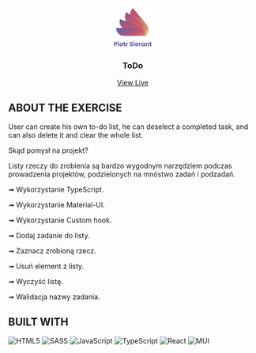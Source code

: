 <div align="center">
    <img src="https://github.com/PiotrSierant/portfolioWeb/blob/master/public/images/logo_darkblue.svg" alt="Logo" width="80" height="80">
    
<h3 align="center">ToDo</h3>

<p align="center">
<a href="https://piotrsierant.github.io/ToDo/">View Live</a>
</p>

</div>

## ABOUT THE EXERCISE

User can create his own to-do list, he can deselect a completed task, and can also delete it and clear the whole list.

Skąd pomysł na projekt?

Listy rzeczy do zrobienia są bardzo wygodnym narzędziem podczas prowadzenia projektów, podzielonych na mnóstwo zadań i podzadań.

➟ Wykorzystanie TypeScript.

➟ Wykorzystanie Material-UI.

➟ Wykorzystanie Custom hook.

➟ Dodaj zadanie do listy.

➟ Zaznacz zrobioną rzecz.

➟ Usuń element z listy.

➟ Wyczyść listę.

➟ Walidacja nazwy zadania.

## BUILT WITH

![HTML5](https://img.shields.io/badge/html5-%23E34F26.svg?style=for-the-badge&logo=html5&logoColor=white) 
![SASS](https://img.shields.io/badge/SASS-hotpink.svg?style=for-the-badge&logo=SASS&logoColor=white) 
![JavaScript](https://img.shields.io/badge/javascript-%23323330.svg?style=for-the-badge&logo=javascript&logoColor=%23F7DF1E) 
![TypeScript](https://img.shields.io/badge/typescript-%23007ACC.svg?style=for-the-badge&logo=typescript&logoColor=white) 
![React](https://img.shields.io/badge/react-%2320232a.svg?style=for-the-badge&logo=react&logoColor=%2361DAFB) 
![MUI](https://img.shields.io/badge/MUI-%230081CB.svg?style=for-the-badge&logo=material-ui&logoColor=white)
